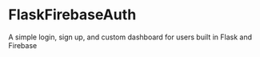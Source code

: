 # FlaskFirebaseAuth
A simple login, sign up, and custom dashboard for users built in Flask and Firebase
